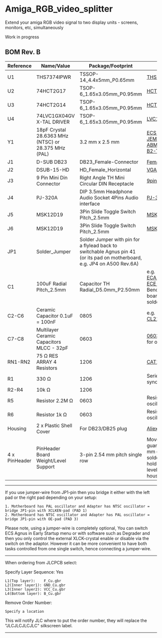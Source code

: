 # Amiga_RGB_video_splitter
Extend your amiga RGB video signal to two display units - screens, monitors, etc, simultaneously

Work in progress

BOM Rev. B
---------
Reference  | Name/Value   | Package/Footprint | Notes
-|-|-|-|
U1 | THS7374IPWR | TSSOP-14_4.4x5mm_P0.65mm | [THS7374IPWR](https://www.mouser.com/ProductDetail/595-THS7374IPWR)
U2 | 74HCT2G17 | TSOP-6_1.65x3.05mm_P0.95mm | [HCT2G17GV125](https://www.mouser.com/ProductDetail/771-HCT2G17GV125)
U3 | 74HCT2G14 | TSOP-6_1.65x3.05mm_P0.95mm | [HCT2G14GV125](https://www.mouser.com/ProductDetail/771-HCT2G14GV125)
U4 | 74LVC1GX04GV X-TAL DRIVER | TSOP-6_1.65x3.05mm_P0.95mm | [LVC1GX04GV125](https://www.mouser.com/ProductDetail/771-LVC1GX04GV125)
Y1 | 18pF Crystal 28.6363 MHz (NTSC) or 28.375 MHz (PAL) | 3.2 mm x 2.5 mm | [ECS-286.3-18-33-JEM-TR](https://www.mouser.com/ProductDetail/520-286.3-18-33-JEMT) (NTSC)<br /> [ABM8-28.375MHZ-B2-T](https://www.mouser.com/ProductDetail/815-ABM8-28.375-B2-T) (PAL)
J1 | D-SUB DB23| DB23_Female-Connector | [Female 23 PIN DB23](https://www.aliexpress.com/item/1005007020706331.html)
J2 | DSUB-15-HD | HD_Female_Horizontal | [VGA connector](https://www.aliexpress.com/item/1005007383371077.html)
J3 | 9 Pin Mini Din Connector | Right Angle TH Mini Circular DIN Receptacle | [9pin Mini Din](https://www.aliexpress.com/item/1005005737270650.html)
J4 | PJ-320A | DIP 3.5mm Headphone Audio Socket 4Pins Audio interface | [PJ-320A](https://www.aliexpress.com/item/4000661212458.html)
J5 | MSK12D19 | 3Pin Slide Toggle Switch Pitch_2.5mm | [MSK12D19 SMD](https://www.aliexpress.com/item/1005006482584650.html)
J6 | MSK12D19 | 3Pin Slide Toggle Switch Pitch_2.5mm | [MSK12D19 SMD](https://www.aliexpress.com/item/1005006482584650.html)
JP1 | Solder_Jumper | Solder Jumper with pin for a flylead back to switchable Agnus pin 41 (or its pad on motherboard, e.g. JP4 on A500 Rev.6A)
C1 | 100uF Radial Pitch_2.5mm | Capacitor TH Radial_D5.0mm_P2.50mm | e.g. <br />[ECA-1AM101](https://www.mouser.com/ProductDetail/667-ECE-A0JKA101I) <br />[ECE-A0JKA101I](https://www.mouser.com/ProductDetail/667-ECA-1AM101) <br />Bend down flush to board before soldering
C2-C6 | Ceramic Capacitor 0.1uF = 100nF | 0805 | e.g. [CL21B104KACNFNC](https://www.mouser.com/ProductDetail/187-CL21B104KACNFNC)
C7-C8 | Multilayer Ceramic Capacitors MLCC - 32pF | 0603 | [06031A320FAT2A ](https://www.mouser.com/ProductDetail/581-06031A320FAT2A) for oscillator circuit
RN1-RN2 | 75 Ω RES ARRAY 4 Resistors | 1206 | [CAT16-75R0F4LF](https://www.mouser.com/ProductDetail/652-CAT16-75R0F4LF)
R1 | 330 Ω | 1206 | Series resistor on C-sync line
R2-R4 | 10k Ω | 1206  
R5 | Resistor 2.2M Ω | 0603 | Resistor in oscillator-circuit
R6 | Resistor 1k Ω | 0603 | Resistor in oscillator-circuit
Housing | 2 x Plastic Shell Cover | For DB23/DB25 plug | [Aliexpress](https://www.aliexpress.com/item/1005004717091904.html)
4 x PinHeader | PinHeader Board Weight/Level Support | 3-pin 2.54 mm pitch single row | Move the plastic guard to leave ~7.5 mm of pin before soldering in order to hold board in perfect level inside the housing

***

If you use jumper-wire from JP1-pin then you bridge it either with the left pad or the right pad depending on your setup:

    1. Motherboard has PAL oscillator and Adapter has NTSC oscillator = bridge JP1-pin with XCLKEN-pad (PAD 1)
    2. Motherboard has NTSC oscillator and Adapter has PAL oscillator = bridge JP1-pin with OE-pad (PAD 3)

Please note, using a jumper-wire is completely optional, You can switch ECS Agnus in Early Startup menu or with software such as Degrader and then you only control the external XLCK-crystal enable or disable via the switch on the adaptor. However it can be more convenient to have both tasks controlled from one single switch, hence connecting a jumper-wire.

***

When ordering from JLCPCB select:

Specify Layer Sequence: Yes

    L1(Top layer):    F_Cu.gbr
    L2(Inner layer1): GND_Cu.gbr
    L3(Inner layer2): VCC_Cu.gbr
    L4(Bottom layer): B_Cu.gbr

Remove Order Number: 

    Specify a location

This will notify JLC where to put the order number, they will replace the "JLCJLCJLCJLC" silkscreen label.

***
